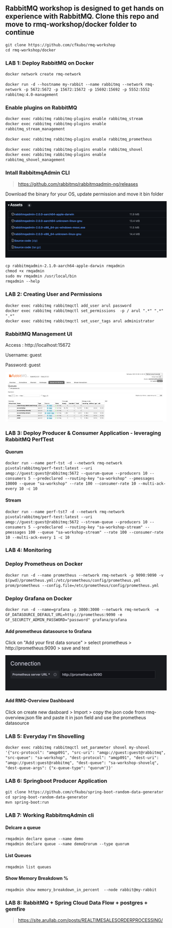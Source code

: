 ## RabbitMQ workshop is designed to get hands on experience with RabbitMQ. Clone this repo and move to rmq-workshop/docker folder to continue

```
git clone https://github.com/cfkubo/rmq-workshop
cd rmq-workshop/docker
```

### LAB 1: Deploy RabbitMQ on Docker
```
docker network create rmq-network

docker run -d --hostname my-rabbit --name rabbitmq --network rmq-network -p 5672:5672 -p 15672:15672 -p 15692:15692 -p 5552:5552 rabbitmq:4.0-management
```
### Enable plugins on RabbitMQ
```
docker exec rabbitmq rabbitmq-plugins enable rabbitmq_stream
docker exec rabbitmq rabbitmq-plugins enable rabbitmq_stream_management

docker exec rabbitmq rabbitmq-plugins enable rabbitmq_prometheus

docker exec rabbitmq rabbitmq-plugins enable rabbitmq_shovel
docker exec rabbitmq rabbitmq-plugins enable rabbitmq_shovel_management
```

### Intall RabbitmqAdmin CLI
> https://github.com/rabbitmq/rabbitmqadmin-ng/releases

Download the binary for your OS, update permission and move it bin folder

![RabbitMQ Screenshot](static/rmqadmin.png)
```
cp rabbitmqadmin-2.1.0-aarch64-apple-darwin rmqadmin
chmod +x rmqadmin
sudo mv rmqadmin /usr/local/bin
rmqadmin --help

```
### LAB 2: Creating User and Permissions
```
docker exec rabbitmq rabbitmqctl add_user arul password
docker exec rabbitmq rabbitmqctl set_permissions  -p / arul ".*" ".*" ".*"
docker exec rabbitmq rabbitmqctl set_user_tags arul administrator
```

### RabbitMQ Management UI

Access : http://localhost:15672

Username: guest

Password: guest

![RabbitMQ Screenshot](static/rabbitmq.png)

### LAB 3: Deploy Producer & Consumer Application - leveraging RabbitMQ PerfTest

#### Quorum
```
docker run --name perf-tst -d --network rmq-network pivotalrabbitmq/perf-test:latest --uri amqp://guest:guest@rabbitmq:5672 --quorum-queue --producers 10 --consumers 5 --predeclared --routing-key "sa-workshop" --pmessages 10000 --queue "sa-workshop" --rate 100 --consumer-rate 10 --multi-ack-every 10 -c 10
```

#### Stream
```
docker run --name perf-tst7 -d --network rmq-network pivotalrabbitmq/perf-test:latest --uri amqp://guest:guest@rabbitmq:5672 --stream-queue --producers 10 --consumers 5 --predeclared --routing-key "sa-workshop-stream" --pmessages 100 --queue "sa-workshop-stream" --rate 100 --consumer-rate 10 --multi-ack-every 1 -c 10

```

### LAB 4: Monitoring

### Deploy Prometheus on Docker
```
docker run -d --name prometheus --network rmq-network -p 9090:9090 -v $(pwd)/prometheus.yml:/etc/prometheus/config/prometheus.yml prom/prometheus --config.file=/etc/prometheus/config/prometheus.yml
```
### Deploy Grafana on Docker

```
docker run -d --name=grafana -p 3000:3000 --network rmq-network  -e GF_DATASOURCE_DEFAULT_URL=http://prometheus:9090 -e GF_SECURITY_ADMIN_PASSWORD="password" grafana/grafana
```
#### Add prometheus datasource to Grafana
Click on "Add your first data soruce" > select prometheus > http://prometheus:9090 > save and test

![RabbitMQ Screenshot](static/prom-source.png)

#### Add RMQ-Overview Dashboard
Click on create new dasboard > Import > copy the json code from rmq-overview.json file and paste it in json field and use the prometheus datasource


### LAB 5: Everyday I'm Shovelling
```
docker exec rabbitmq rabbitmqctl set_parameter shovel my-shovel '{"src-protocol": "amqp091", "src-uri": "amqp://guest:guest@rabbitmq", "src-queue": "sa-workshop", "dest-protocol": "amqp091", "dest-uri": "amqp://guest:guest@rabbitmq", "dest-queue": "sa-workshop-shovelq", "dest-queue-args": {"x-queue-type": "quorum"}}'
```


### LAB 6: Springboot Producer Application
```
git clone https://github.com/cfkubo/spring-boot-random-data-generator
cd spring-boot-random-data-generator
mvn spring-boot:run

```

### LAB 7: Working RabbitmqAdmin cli

#### Delcare a queue
```
rmqadmin declare queue --name demo
rmqadmin declare queue --name demoQrorum --type quorum
```
#### List Queues
```
rmqadmin list queues
```
#### Show Memory Breakdown %
```
rmqadmin show memory_breakdown_in_percent  --node rabbit@my-rabbit
```

### LAB 8: RabbitMQ + Spring Cloud Data Flow + postgres + gemfire
> https://site.arullab.com/posts/REALTIMESALESORDERPROCESSING/

<!--
rmqadmin shovels declare_amqp091 --name my-amqp091-shovel \
    --source-uri amqp://guest:guest@rabbitmq \
    --destination-uri amqp://guest:guest@rabbitmq \
    --ack-mode "on-confirm" \
    --source-queue "sa-workshop" \
    --destination-queue "sa-workshop-shovelq" \
    --predeclared-source false \
    --predeclared-destination false


    curl -v -u guest:guest -X PUT http://localhost:15672/api/parameters/shovel/%2f/my-shovel \
                           -H "content-type: application/json" \
                           -d @- <<EOF
    {
      "value": {
        "src-protocol": "amqp091",
        "src-uri": "amqp://localhost",
        "src-queue": "sa-workshop",
        "dest-protocol": "amqp091",
        "dest-uri": "amqps://rabbit@3a580aa936b9:5672",
        "dest-queue": "sa-workshop-shovelq"
      }
    }
    EOF -->
